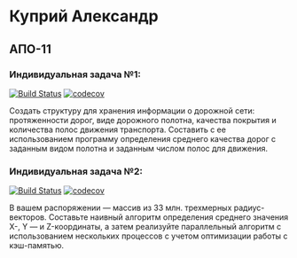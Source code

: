 # Куприй Александр
## АПО-11
### Индивидуальная задача №1:
[![Build Status](https://travis-ci.com/SanSanchezzz/technopark_c_cpp_homework.svg?token=byWvwnUjCcjWHoxTFz2v&branch=branch_it_1)](https://travis-ci.com/SanSanchezzz/technopark_c_cpp_homework)
[![codecov](https://codecov.io/gh/SanSanchezzz/technopark_c_cpp_homework/branch/branch_it_1/graph/badge.svg?token=MNDMBEIHJR)](https://codecov.io/gh/SanSanchezzz/technopark_c_cpp_homework/branch/branch_it_1)

Создать структуру для хранения информации о дорожной сети: протяженности дорог, виде дорожного полотна, качества покрытия и количества полос движения транспорта. Составить с ее использованием программу определения среднего качества дорог с заданным видом полотна и заданным числом полос для движения.



### Индивидуальная задача №2:
[![Build Status](https://travis-ci.com/SanSanchezzz/technopark_c_cpp_homework.svg?token=byWvwnUjCcjWHoxTFz2v&branch=branch_it_2)](https://travis-ci.com/SanSanchezzz/technopark_c_cpp_homework)
[![codecov](https://codecov.io/gh/SanSanchezzz/technopark_c_cpp_homework/branch/branch_it_2/graph/badge.svg?token=MNDMBEIHJR)](https://codecov.io/gh/SanSanchezzz/technopark_c_cpp_homework/branch/branch_it_2)

В вашем распоряжении — массив из 33 млн. трехмерных радиус-векторов. Составьте наивный алгоритм определения среднего значения X-, Y — и Z-координаты, а затем реализуйте параллельный алгоритм с использованием нескольких процессов с учетом оптимизации работы с кэш-памятью.
